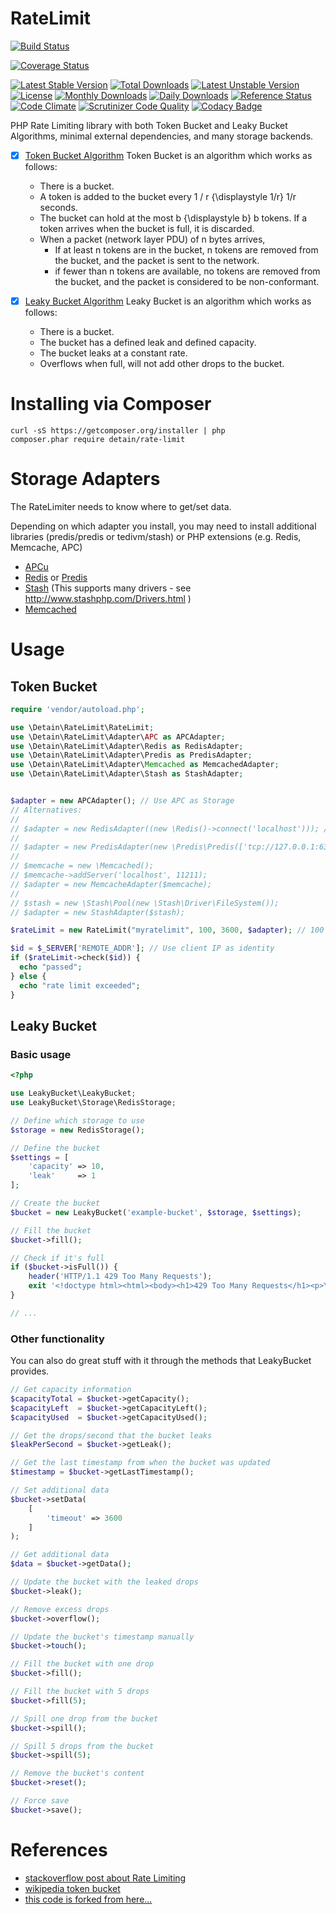# RateLimit

[![Build Status](https://travis-ci.org/detain/RateLimit.svg)](https://travis-ci.org/detain/RateLimit/)

[![Coverage Status](https://coveralls.io/repos/github/detain/RateLimit/badge.svg?branch=master)](https://coveralls.io/github/detain/RateLimit?branch=master)

[![Latest Stable Version](https://poser.pugx.org/detain/RateLimit/version)](https://packagist.org/packages/detain/RateLimit)
[![Total Downloads](https://poser.pugx.org/detain/RateLimit/downloads)](https://packagist.org/packages/detain/RateLimit)
[![Latest Unstable Version](https://poser.pugx.org/detain/RateLimit/v/unstable)](//packagist.org/packages/detain/RateLimit)
[![License](https://poser.pugx.org/detain/RateLimit/license)](https://packagist.org/packages/detain/RateLimit)
[![Monthly Downloads](https://poser.pugx.org/detain/RateLimit/d/monthly)](https://packagist.org/packages/detain/RateLimit)
[![Daily Downloads](https://poser.pugx.org/detain/RateLimit/d/daily)](https://packagist.org/packages/detain/RateLimit)
[![Reference Status](https://www.versioneye.com/php/detain:RateLimit/reference_badge.svg?style=flat)](https://www.versioneye.com/php/detain:RateLimit/references)
[![Code Climate](https://codeclimate.com/github/detain/RateLimit/badges/gpa.svg)](https://codeclimate.com/github/detain/RateLimit)
[![Scrutinizer Code Quality](https://scrutinizer-ci.com/g/detain/RateLimit/badges/quality-score.png?b=master)](https://scrutinizer-ci.com/g/detain/RateLimit/?branch=master)
[![Codacy Badge](https://api.codacy.com/project/badge/Grade/659523f63e16487ea71f6b763908d09e)](https://www.codacy.com/app/detain/RateLimit)


PHP Rate Limiting library with both Token Bucket and Leaky Bucket Algorithms, minimal external dependencies, and many storage backends.

- [x] [Token Bucket Algorithm](https://en.wikipedia.org/wiki/Token_bucket) Token Bucket is an algorithm which works as follows:
  - There is a bucket.
  - A token is added to the bucket every 1 / r {\displaystyle 1/r} 1/r seconds.
  - The bucket can hold at the most b {\displaystyle b} b tokens. If a token arrives when the bucket is full, it is discarded.
  - When a packet (network layer PDU) of n bytes arrives,
    - If at least n tokens are in the bucket, n tokens are removed from the bucket, and the packet is sent to the network.
    - if fewer than n tokens are available, no tokens are removed from the bucket, and the packet is considered to be non-conformant.
    
- [x] [Leaky Bucket Algorithm](https://en.wikipedia.org/wiki/Leaky_bucket) Leaky Bucket is an algorithm which works as follows:
  - There is a bucket.
  - The bucket has a defined leak and defined capacity.
  - The bucket leaks at a constant rate.
  - Overflows when full, will not add other drops to the bucket.
  

# Installing via Composer
````shell
curl -sS https://getcomposer.org/installer | php
composer.phar require detain/rate-limit
````

# Storage Adapters

The RateLimiter needs to know where to get/set data. 

Depending on which adapter you install, you may need to install additional libraries (predis/predis or tedivm/stash) or PHP extensions (e.g. Redis, Memcache, APC)


- [APCu](https://pecl.php.net/package/APCu)
- [Redis](https://pecl.php.net/package/redis) or [Predis](https://github.com/nrk/predis)
- [Stash](http://www.stashphp.com) (This supports many drivers - see http://www.stashphp.com/Drivers.html )
- [Memcached](http://php.net/manual/en/intro.memcached.php)


# Usage

## Token Bucket
````php
require 'vendor/autoload.php';

use \Detain\RateLimit\RateLimit;
use \Detain\RateLimit\Adapter\APC as APCAdapter;
use \Detain\RateLimit\Adapter\Redis as RedisAdapter;
use \Detain\RateLimit\Adapter\Predis as PredisAdapter;
use \Detain\RateLimit\Adapter\Memcached as MemcachedAdapter;
use \Detain\RateLimit\Adapter\Stash as StashAdapter;


$adapter = new APCAdapter(); // Use APC as Storage
// Alternatives:
//
// $adapter = new RedisAdapter((new \Redis()->connect('localhost'))); // Use Redis as Storage
//
// $adapter = new PredisAdapter(new \Predis\Predis(['tcp://127.0.0.1:6379'])); // Use Predis as Storage
//
// $memcache = new \Memcached();
// $memcache->addServer('localhost', 11211);
// $adapter = new MemcacheAdapter($memcache); 
//
// $stash = new \Stash\Pool(new \Stash\Driver\FileSystem());
// $adapter = new StashAdapter($stash);

$rateLimit = new RateLimit("myratelimit", 100, 3600, $adapter); // 100 Requests / Hour

$id = $_SERVER['REMOTE_ADDR']; // Use client IP as identity
if ($rateLimit->check($id)) {
  echo "passed";
} else {
  echo "rate limit exceeded";
}
````

## Leaky Bucket

### Basic usage
``` php
<?php

use LeakyBucket\LeakyBucket;
use LeakyBucket\Storage\RedisStorage;

// Define which storage to use
$storage = new RedisStorage();

// Define the bucket
$settings = [
    'capacity' => 10,
    'leak'     => 1
];

// Create the bucket
$bucket = new LeakyBucket('example-bucket', $storage, $settings);

// Fill the bucket
$bucket->fill();

// Check if it's full
if ($bucket->isFull()) {
    header('HTTP/1.1 429 Too Many Requests');
    exit '<!doctype html><html><body><h1>429 Too Many Requests</h1><p>You seem to be doing a lot of requests. You\'re now cooling down.</p></body></html>';
}

// ...
```

### Other functionality
You can also do great stuff with it through the methods that LeakyBucket provides.

``` php
// Get capacity information
$capacityTotal = $bucket->getCapacity();
$capacityLeft  = $bucket->getCapacityLeft();
$capacityUsed  = $bucket->getCapacityUsed();

// Get the drops/second that the bucket leaks
$leakPerSecond = $bucket->getLeak();

// Get the last timestamp from when the bucket was updated
$timestamp = $bucket->getLastTimestamp();

// Set additional data
$bucket->setData(
    [
        'timeout' => 3600
    ]
);

// Get additional data
$data = $bucket->getData();

// Update the bucket with the leaked drops
$bucket->leak();

// Remove excess drops
$bucket->overflow();

// Update the bucket's timestamp manually
$bucket->touch();

// Fill the bucket with one drop
$bucket->fill();

// Fill the bucket with 5 drops
$bucket->fill(5);

// Spill one drop from the bucket
$bucket->spill();

// Spill 5 drops from the bucket
$bucket->spill(5);

// Remove the bucket's content
$bucket->reset();

// Force save
$bucket->save();
```

# References

- [stackoverflow post about Rate Limiting](http://stackoverflow.com/a/668327/670662)
- [wikipedia token bucket](http://en.wikipedia.org/wiki/Token_bucket)
- [this code is forked from here...](https://github.com/touhonoob/RateLimit)
